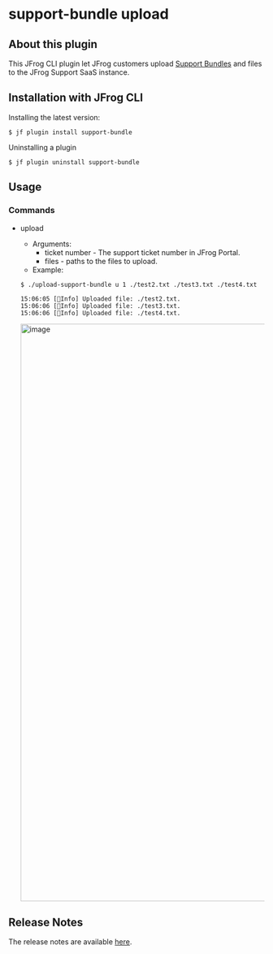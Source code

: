 # support-bundle upload

## About this plugin
This JFrog CLI plugin let JFrog customers upload [Support Bundles](https://jfrog.com/help/r/jfrog-platform-administration-documentation/support-zone) and files to the JFrog Support SaaS instance.

## Installation with JFrog CLI
Installing the latest version:

`$ jf plugin install support-bundle`

<!---Installing a specific version:`--->

<!--- j`$ jf plugin install hello-frog@version` --->

Uninstalling a plugin

`$ jf plugin uninstall support-bundle`

## Usage
### Commands
* upload
    - Arguments:
        - ticket number - The support ticket number in JFrog Portal.
        - files - paths to the files to upload.
    - Example:
    ```
  $ ./upload-support-bundle u 1 ./test2.txt ./test3.txt ./test4.txt 
  
    15:06:05 [🔵Info] Uploaded file: ./test2.txt.
    15:06:06 [🔵Info] Uploaded file: ./test3.txt.
    15:06:06 [🔵Info] Uploaded file: ./test4.txt.
  ```

    <img width="1137" alt="image" src="https://github.com/YonatanHen/upload-support-bundle-plugin/assets/57364867/9a74f3b8-6d12-4c68-bb89-8ffde0270749">

## Release Notes
The release notes are available [here](RELEASE.md).
